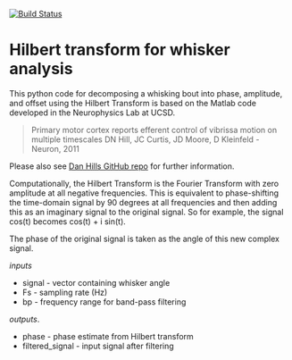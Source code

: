 [![Build Status](https://travis-ci.org/ahoimarie/hilbert.svg?branch=master)](https://travis-ci.org/ahoimarie/hilbert)


# Hilbert transform for whisker analysis

This python code for decomposing a whisking bout into phase, amplitude, and offset using the Hilbert Transform is based on the Matlab code developed in the Neurophysics Lab at UCSD.

> Primary motor cortex reports efferent control of vibrissa motion on multiple timescales DN Hill, JC Curtis, JD Moore, D Kleinfeld - Neuron, 2011

Please also see [Dan Hills GitHub repo](https://github.com/danamics/HilbertTransform) for further information.

Computationally, the Hilbert Transform is the Fourier Transform with zero amplitude at all negative frequencies.  This is equivalent to phase-shifting the time-domain signal by 90 degrees at all frequencies and then adding this as an imaginary signal to the original signal.
So for example, the signal cos(t) becomes cos(t) + i sin(t).

The phase of the original signal is taken as the angle of this new complex signal.

*inputs*
* signal  - vector containing whisker angle
* Fs   - sampling rate (Hz)
* bp - frequency range for band-pass filtering

*outputs*.
* phase  - phase estimate from Hilbert transform
* filtered_signal - input signal after filtering


